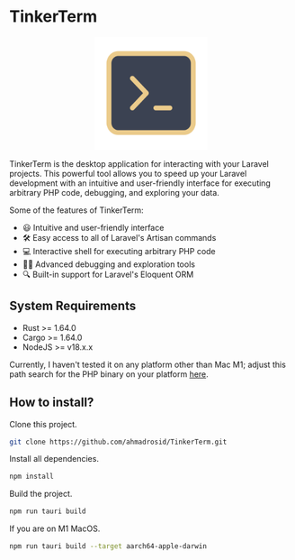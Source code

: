 # TinkerTerm

<p align="center">
    <img src="TinkerTerm.png" alt="TinkerTerm" width="200"/>
</p>

TinkerTerm is the desktop application for interacting with your Laravel projects. This powerful tool allows you to speed up your Laravel development with an intuitive and user-friendly interface for executing arbitrary PHP code, debugging, and exploring your data.

Some of the features of TinkerTerm:
- 😃 Intuitive and user-friendly interface
- 🛠️ Easy access to all of Laravel's Artisan commands
- 💻 Interactive shell for executing arbitrary PHP code
- 🕵️‍♂️ Advanced debugging and exploration tools
- 🔍 Built-in support for Laravel's Eloquent ORM

## System Requirements

- Rust >= 1.64.0 
- Cargo >= 1.64.0
- NodeJS >= v18.x.x

Currently, I haven't tested it on any platform other than Mac M1; adjust this path search for the PHP binary on your platform [here](https://github.com/ahmadrosid/TinkerTerm/blob/main/src-tauri/src/main.rs#L31).

## How to install?

Clone this project.
```bash
git clone https://github.com/ahmadrosid/TinkerTerm.git
```

Install all dependencies.
```bash
npm install
```

Build the project.
```bash
npm run tauri build
```

If you are on M1 MacOS.
```bash
npm run tauri build --target aarch64-apple-darwin
```
